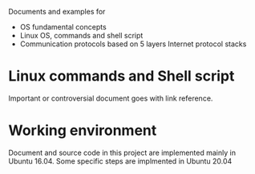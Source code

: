 Documents and examples for 

* OS fundamental concepts
* Linux OS, commands and shell script
* Communication protocols based on 5 layers Internet protocol stacks

# Linux commands and Shell script

Important or controversial document goes with link reference.

# Working environment

Document and source code in this project are implemented mainly in Ubuntu 16.04. Some specific steps are implmented in Ubuntu 20.04
